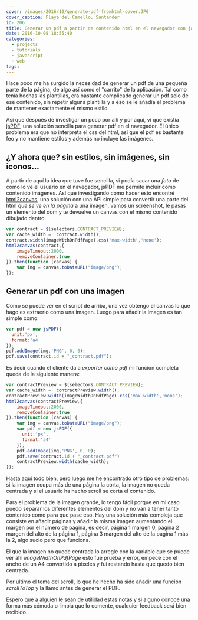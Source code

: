 ```yaml
---
cover: /images/2016/10/generate-pdf-fromhtml-cover.JPG
cover_caption: Playa del Camello, Santander
id: 206
title: Generar un pdf a partir de contenido html en el navegador con javascript
date: 2016-10-08 18:55:40
categories:
  - projects
  - tutorials
  - javascript
  - web
tags:
---
```


Hace poco me ha surgido la necesidad de generar un pdf de una pequeña parte de la página, de algo así como el "carrito" de la aplicación. Tal como tenía hechas las plantillas, era bastante complicado generar un pdf solo de ese contenido, sin repetir alguna plantilla y a eso se le añadía el problema de mantener exactamente el mismo estilo.

Así que después de investigar un poco por allí y por aquí, vi que existía [jsPDF](https://github.com/MrRio/jsPDF/), una solución sencilla para generar pdf en el navegador. El único problema era que no interpreta el css del html, así que el pdf es bastante feo y no mantiene estilos y además no incluye las imágenes.

## ¿Y ahora que? sin estilos, sin imágenes, sin iconos...

A partir de aquí la idea que tuve fue sencilla, si podía sacar una _foto_ de como lo ve el usuario en el navegador, jsPDF me permite incluir como contenido imágenes. Así que investigando como hacer esto encontré [html2canvas](http://http://github.com/niklasvh/html2canvas), una solución con una API simple para convertir una parte del html *que se ve en la página* a una imagen, vamos un screenshot, le pasas un elemento del dom y te devuelve un canvas con el mismo contenido dibujado dentro.

```javascript Dibujas el contenido en un canvas
var contract = $(selectors.CONTRACT_PREVIEW);
var cache_width =  contract.width();
contract.width(imageWithOnPdfPage).css('max-width','none');
html2canvas(contract,{
	imageTimeout:2000,
	removeContainer:true
}).then(function (canvas) {
	var img = canvas.toDataURL("image/png");
});
```

## Generar un pdf con una imagen

Como se puede ver en el script de arriba, una vez obtengo el canvas lo que hago es extraerlo como una imagen. Luego para añadir la imagen es tan simple como:

```javascript Generar un pdf con una imagen
var pdf = new jsPDF({
  unit:'px',
  format:'a4'
});
pdf.addImage(img,'PNG', 0, 0);
pdf.save(contract.id + "_contract.pdf");
```

Es decir cuando el cliente da a _exportar como pdf_ mi función completa queda de la siguiente manera:

```javascript Proceso completo html -> Canvas -> img -> pdf
var contractPreview = $(selectors.CONTRACT_PREVIEW);
var cache_width =  contractPreview.width();
contractPreview.width(imageWidthOnPdfPage).css('max-width','none');
html2canvas(contractPreview,{
	imageTimeout:2000,
	removeContainer:true
}).then(function (canvas) {
	var img = canvas.toDataURL("image/png");
	var pdf = new jsPDF({
	  unit:'px',
	  format:'a4'
	});
	pdf.addImage(img,'PNG', 0, 0);
	pdf.save(contract.id + "_contract.pdf")
	contractPreview.width(cache_width);
});
```

Hasta aquí todo bien, pero luego me he encontrado otro tipo de problemas: si la imagen ocupa más de una página la corta, la imagen no queda centrada y si el usuario ha hecho scroll se corta el contenido.

Para el problema de la imagen grande, lo tengo fácil porque en mi caso puedo separar los diferentes elementos del dom y no van a tener tanto contenido como para que pase eso. Hay una solución más compleja que consiste en añadir páginas y añadir la misma imagen aumentando el margen por el número de página, es decir, página 1 margen 0, página 2 margen del alto de la página 1, página 3 margen del alto de la pagina 1 más la 2, algo sucio pero que funciona.

El que la imagen no quede centrada lo arregle con la variable que se puede ver ahí _imageWidthOnPdfPage_ esto fue prueba y error, empece con el ancho de un A4 convertido a pixeles y fui restando hasta que quedo bien centrada. 

Por ultimo el tema del scroll, lo que he hecho ha sido añadir una función _scrollToTop_ y la llamo antes de generar el PDF.

Espero que a alguien le sean de utilidad estas notas y si alguno conoce una forma más cómoda o limpia que lo comente, cualquier feedback será bien recibido.
